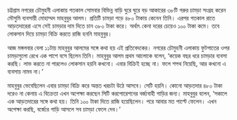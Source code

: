চট্টগ্রাম নগরের চৌমুহনী এলাকায় গতকাল সোমবার বিভিন্ন বাড়ি ঘুরে ঘুরে বড় আকারের ৩৮টি গরুর চামড়া সংগ্রহ করেন মৌসুমি ব্যবসায়ী মোহাম্মদ মাহবুবুর আলম। প্রতিটি চামড়া গড়ে ৪৮০ টাকায় কেনেন তিনি। এরপর গতকাল রাতে আড়তদারেরা এসে সেই চামড়ার দাম দিতে চান ৩৮০ টাকা করে। অর্থাৎ কেনা দরের চেয়েও ১০০ টাকা কমে। তবে লোকসান দিয়ে চামড়া বিক্রি করতে রাজি হননি মাহবুবুর।

আজ মঙ্গলবার বেলা ১১টায় মাহবুবুর আলমের সঙ্গে কথা হয় এই প্রতিবেদকের। নগরের চৌমুহনী এলাকায় ফুটপাতের ওপর চামড়াগুলো রেখে এক পাশে বসে ছিলেন তিনি। মাহবুবুর আলম প্রথম আলোকে বলেন, ‘কয়েক বছর ধরে চামড়ার ব্যবসা করছি। লাভ করতে না পারলেও লোকসান হয়নি কখনো। এবার বিক্রিই হচ্ছে না। ফলে শপথ নিয়েছি, আর কখনো এ ব্যবসায় নামব না।’

মাহবুবুর ভেবেছিলেন এবার চামড়া বিক্রি করে অন্তত খরচটা উঠে আসবে। সেটি হয়নি। কোনো আড়তদার ৪৮০ টাকা দরেও না কেনায় এ বিক্রেতা এখন অপেক্ষা করছেন সিটি করপোরেশনের বর্জ্যবাহী গাড়ির জন্য। মাহবুবুর বলেন, ‘সকালে এক আড়তদারের সঙ্গে কথা হয়। তিনি ১০০ টাকা দিতে রাজি হয়েছিলেন। পরে আবার মত পাল্টে ফেলেন। এখন অপেক্ষা করছি, বর্জ্যের গাড়ি আসলে সব চামড়া ফেলে দেব।’
